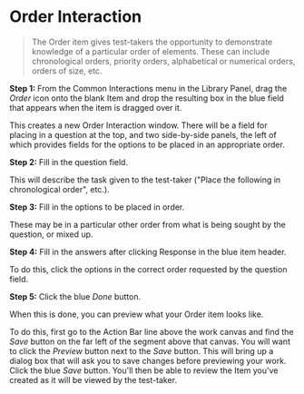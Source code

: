 # Order Interaction

>The Order item gives test-takers the opportunity to demonstrate knowledge of a particular order of elements. These can include chronological orders, priority orders, alphabetical or numerical orders, orders of size, etc.

**Step 1:** From the Common Interactions menu in the Library Panel, drag the *Order* icon onto the blank Item and drop the resulting box in the blue field that appears when the item is dragged over it.

This creates a new Order Interaction window. There will be a field for placing in a question at the top, and two side-by-side panels, the left of which provides fields for the options to be placed in an appropriate order.

**Step 2:** Fill in the question field. 

This will describe the task given to the test-taker ("Place the following in chronological order", etc.).

**Step 3:** Fill in the options to be placed in order.

These may be in a particular other order from what is being sought by the question, or mixed up.

**Step 4:** Fill in the answers after clicking Response in the blue item header.

To do this, click the options in the correct order requested by the question field.

**Step 5:** Click the blue *Done* button.

When this is done, you can preview what your Order item looks like.

To do this, first go to the Action Bar line above the work canvas and find the *Save* button on the far left of the segment above that canvas. You will want to click the *Preview* button next to the *Save* button. This will bring up a dialog box that will ask you to save changes before previewing your work. Click the blue *Save* button. You'll then be able to review the Item you've created as it will be viewed by the test-taker.
